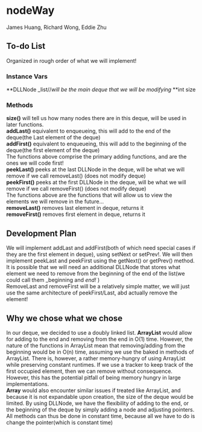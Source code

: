 # nodeWay
James Huang, Richard Wong, Eddie Zhu
## To-do List
Organized in rough order of what we will implement!
### Instance Vars
**DLLNode _list//_will be the main deque that we  will be modifying_
**int size
### Methods
**size()** will tell us how many nodes there are in this deque, will be used in later functions.    
**addLast()** equivalent to enqueueing, this will add to the end of the deque(the Last element of the deque)     
**addFirst()** equivalent to enqueueing, this will add to the beginning of the deque(the first element of the deque)     
The functions above comprise the primary adding functions, and are the ones we will code first!    
**peekLast()** peeks at the last DLLNode in the deque, will be what we will remove if we call removeLast() (does not modify deque)    
**peekFirst()** peeks at the first DLLNode in the deque, will be what we will remove if we call removeFirst() (does not modify deque)    
The functions above are the functions that will allow us to view the elements we will remove in the future...    
**removeLast()** removes last element in deque, returns it    
**removeFirst()** removes first element in deque, returns it    
## Development Plan
We will implement addLast and addFirst(both of which need special cases if they are the first element in deque), using setNext or setPrev!. We will then implement peekLast and peekFirst using the getNext() or getPrev() method. It is possible that we will need an additional DLLNode that stores what element we need to remove from the beginning of the end of the list(we could call them _beginning and _end!_ )   
RemoveLast and removeFirst will be a relatively simple matter, we will just use the same architecture of peekFirst/Last, abd actually remove the element!

## Why we chose what we chose
In our deque, we decided to use a doubly linked list. 
**ArrayList** would allow for adding to the end and removing from the end in O(1) time. However, the nature of the functions in ArrayList mean that removing/adding from the beginning would be in O(n) time, assuming we use the baked in methods of ArrayList. There is, however, a rather memory-hungry of using ArrayList while preserving constant runtimes. If we use a tracker to keep track of the first occupied element, then we can remove without consequence. However, this has the potential pitfall of being memory hungry in large implementations.   
**Array** would also encounter similar issues if treated like ArrayList, and because it is not expandable upon creation, the size of the deque would be limited.
By using DLLNode, we have the flexibility of adding to the end, or the beginning of the deque by simply adding a node and adjusting pointers. All methods can thus be done in constant time, because all we have to do is change the pointer(which is constant time)
